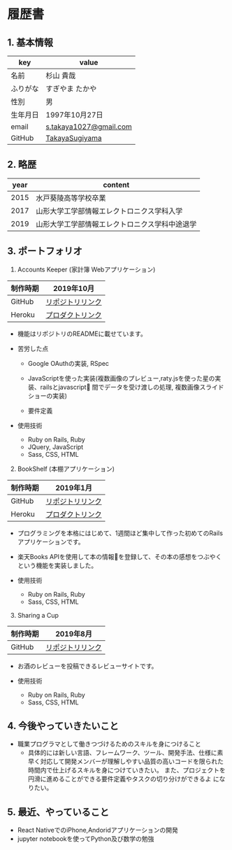 # 履歴書

## 1.  基本情報
|  key  |  value |
----|---- 
| 名前  |  杉山 貴哉| 
| ふりがな|  すぎやま たかや|
|  性別 |   男      |
|  生年月日 | 1997年10月27日 | 
|  email | s.takaya1027@gmail.com| 
| GitHub |  [TakayaSugiyama](https://github.com/TakayaSugiyama)


## 2.  略歴
|  year | content |
----|----
| 2015 | 水戸葵陵高等学校卒業|
| 2017 |  山形大学工学部情報エレクトロニクス学科入学
| 2019 |  山形大学工学部情報エレクトロニクス学科中途退学 |

## 3.  ポートフォリオ
1. Accounts Keeper  (家計簿 Webアプリケーション)

  |  制作時期 |  2019年10月 |
  ----|---- 
  | GitHub |  [リポジトリリンク](https://github.com/TakayaSugiyama/accounts_keepr)|
  | Heroku | [プロダクトリンク](https://young-taiga-20455.herokuapp.com/) |  

- 機能はリポジトリのREADMEに載せています。
- 苦労した点
  - Google OAuthの実装, RSpec

  - JavaScriptを使った実装(複数画像のプレビュー,raty.jsを使った星の実装、railsとjavascript 間でデータを受け渡しの処理, 複数画像スライドショーの実装)

  - 要件定義

- 使用技術
  - Ruby on Rails, Ruby 
  - JQuery, JavaScript
  - Sass, CSS, HTML


2.  BookShelf (本棚アプリケーション)

|  制作時期 |  2019年1月 |
  ----|---- 
  | GitHub |  [リポジトリリンク](https://github.com/TakayaSugiyama/book_app)|
  | Heroku | [プロダクトリンク](https://work-for-lecture-2019.herokuapp.com/) |

- プログラミングを本格にはじめて、1週間ほど集中して作った初めてのRailsアプリケーションです。
-  楽天Books APIを使用して本の情報を登録して、その本の感想をつぶやくという機能を実装しました。

- 使用技術
  - Ruby on Rails, Ruby
  - Sass, CSS, HTML


3. Sharing a Cup 

|  制作時期 |  2019年8月 |
  ----|---- 
  | GitHub |  [リポジトリリンク](https://github.com/TakayaSugiyama/sharing_a_cup)|

  - お酒のレビューを投稿できるレビューサイトです。

- 使用技術
  - Ruby on Rails, Ruby
  - Sass, CSS, HTML

## 4. 今後やっていきたいこと
  - 職業プログラマとして働きつづけるためのスキルを身につけること
    - 具体的には新しい言語、フレームワーク、ツール、開発手法、仕様に素早く対応して開発メンバーが理解しやすい品質の高いコードを限られた時間内で仕上げるスキルを身につけていきたい。
     また、プロジェクトを円滑に進めることができる要件定義やタスクの切り分けができるよ
     になりたい。

  
## 5. 最近、やっていること
  - React NativeでのiPhone,Andoridアプリケーションの開発
  - jupyter notebookを使ってPython及び数学の勉強

    